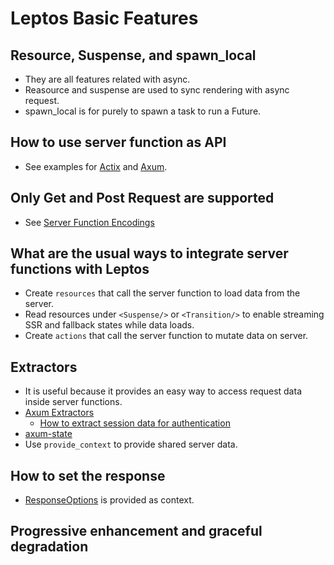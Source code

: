 # Leptos Basic Features

## Resource, Suspense, and spawn_local 
- They are all features related with async.
- Reasource and suspense are used to sync rendering with async request.
- spawn_local is for purely to spawn a task to run a Future.


## How to use server function as API 
- See examples for [Actix](https://github.com/leptos-rs/leptos/blob/main/examples/todo_app_sqlite/src/main.rs#L44) and [Axum](https://github.com/leptos-rs/leptos/blob/598523cd9d0d775b017cb721e41ebae9349f01e2/examples/todo_app_sqlite_axum/src/main.rs#L51).

## Only Get and Post Request are supported 
- See [Server Function Encodings](https://book.leptos.dev/server/25_server_functions.html#server-function-encodings)

## What are the usual ways to integrate server functions with Leptos 
- Create `resources` that call the server function to load data from the server.
- Read resources under `<Suspense/>` or `<Transition/>` to enable streaming SSR and fallback states while data loads.
- Create `actions` that call the server function to mutate data on server.

## Extractors
- It is useful because it provides an easy way to access request data inside server functions.
- [Axum Extractors](https://book.leptos.dev/server/26_extractors.html#axum-extractors)
  - [How to extract session data for authentication](https://github.com/leptos-rs/leptos/blob/19ea6fae6aec2a493d79cc86612622d219e6eebb/examples/session_auth_axum/src/main.rs#L24-L44)
- [axum-state](https://book.leptos.dev/server/26_extractors.html#axum-state)
- Use `provide_context` to provide shared server data.

## How to set the response
- [ResponseOptions](https://book.leptos.dev/server/27_response.html#responseoptions) is provided as context.

## Progressive enhancement and graceful degradation